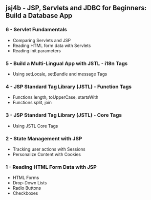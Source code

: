 jsj4b - JSP, Servlets and JDBC for Beginners: Build a Database App
------------------------------------------------------------------

### 6 - Servlet Fundamentals
* Comparing Servlets and JSP
* Reading HTML form data with Servlets
* Reading init parameters

### 5 - Build a Multi-Lingual App with JSTL - i18n Tags
* Using setLocale, setBundle and message Tags

### 4 - JSP Standard Tag Library (JSTL) - Function Tags
* Functions length, toUpperCase, startsWith
* Functions split, join

### 3 - JSP Standard Tag Library (JSTL) - Core Tags
* Using JSTL Core Tags

### 2 - State Management with JSP
* Tracking user actions with Sessions
* Personalize Content with Cookies

### 1 - Reading HTML Form Data with JSP
* HTML Forms
* Drop-Down Lists
* Radio Buttons
* Checkboxes
